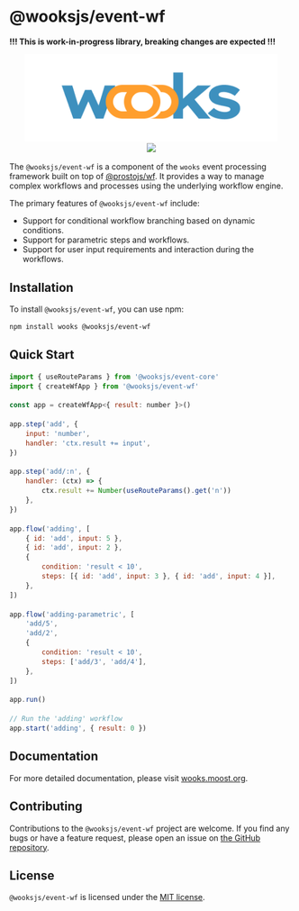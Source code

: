 # @wooksjs/event-wf

**!!! This is work-in-progress library, breaking changes are expected !!!**

<p align="center">
<img src="../../wooks-logo.png" width="450px"><br>
<a  href="https://github.com/wooksjs/wooksjs/blob/main/LICENSE">
    <img src="https://img.shields.io/badge/License-MIT-green?style=for-the-badge" />
</a>
</p>

The `@wooksjs/event-wf` is a component of the `wooks` event processing framework built on top of [@prostojs/wf](https://github.com/prostojs/wf). It provides a way to manage complex workflows and processes using the underlying workflow engine.

The primary features of `@wooksjs/event-wf` include:

- Support for conditional workflow branching based on dynamic conditions.
- Support for parametric steps and workflows.
- Support for user input requirements and interaction during the workflows.

## Installation

To install `@wooksjs/event-wf`, you can use npm:

```sh
npm install wooks @wooksjs/event-wf
```

## Quick Start

```js
import { useRouteParams } from '@wooksjs/event-core'
import { createWfApp } from '@wooksjs/event-wf'

const app = createWfApp<{ result: number }>()

app.step('add', {
    input: 'number',
    handler: 'ctx.result += input',
})

app.step('add/:n', {
    handler: (ctx) => {
        ctx.result += Number(useRouteParams().get('n'))
    },
})

app.flow('adding', [
    { id: 'add', input: 5 },
    { id: 'add', input: 2 },
    {
        condition: 'result < 10',
        steps: [{ id: 'add', input: 3 }, { id: 'add', input: 4 }],
    },
])

app.flow('adding-parametric', [
    'add/5',
    'add/2',
    {
        condition: 'result < 10',
        steps: ['add/3', 'add/4'],
    },
])

app.run()

// Run the 'adding' workflow
app.start('adding', { result: 0 })
```

## Documentation

For more detailed documentation, please visit [wooks.moost.org](https://wooks.moost.org/wf/).

## Contributing

Contributions to the `@wooksjs/event-wf` project are welcome. If you find any bugs or have a feature request, please open an issue on [the GitHub repository](https://github.com/wooksjs/wooksjs).

## License

`@wooksjs/event-wf` is licensed under the [MIT license](https://github.com/wooksjs/wooksjs/blob/main/LICENSE).
